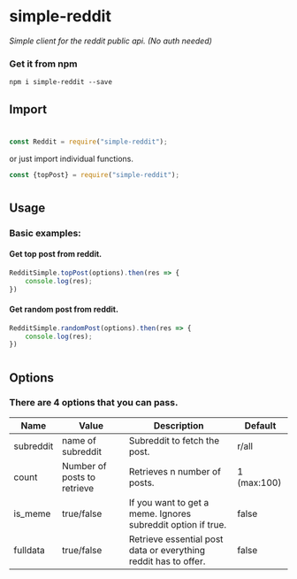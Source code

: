 # simple-reddit
_Simple client for the reddit public api. (No auth needed)_

### Get it from npm

`npm i simple-reddit --save`

## Import
#
```js
const Reddit = require("simple-reddit");
```
or just import individual functions.

```js
const {topPost} = require("simple-reddit");
```
#
## Usage
### Basic examples:
#### Get top post from reddit.
```js 
RedditSimple.topPost(options).then(res => {
    console.log(res);
})
```
#### Get random post from reddit.
```js 
RedditSimple.randomPost(options).then(res => {
    console.log(res);
})
```
#
## Options
### There are 4 options that you can pass.
| Name      | Value                       | Description                                                      | Default     |
|-----------|-----------------------------|------------------------------------------------------------------|-------------|
| subreddit | name of subreddit           | Subreddit to fetch the post.                                     | r/all       |
| count     | Number of posts to retrieve | Retrieves n number of posts.                                     | 1 (max:100) |
| is_meme   | true/false                  | If you want to get a meme.  Ignores subreddit option if true.    | false       |
| fulldata  | true/false                  | Retrieve essential post data or  everything reddit has to offer. | false       |